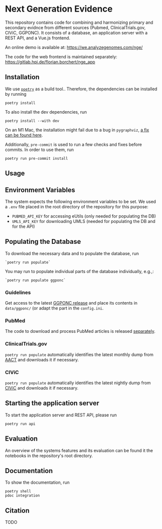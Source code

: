 # Next Generation Evidence

This repository contains code for combining and harmonizing primary and secondary evidnce from different sources (Pubmed, ClinicalTrials.gov, CIViC, GGPONC).
It consists of a database, an application server with a REST API, and a Vue.js frontend.

An online demo is available at: https://we.analyzegenomes.com/nge/

The code for the web frontend is maintained separately: https://gitlab.hpi.de/florian.borchert/nge_app

## Installation

We use [`poetry`](https://python-poetry.org/) as a build tool..
Therefore, the dependencies can be installed by running

    poetry install

To also install the dev dependencies, run

    poetry install --with dev

On an M1 Mac, the installation might fail due to a bug in `pygraphviz`,
[a fix can be found here](https://github.com/pygraphviz/pygraphviz/issues/398#issuecomment-1450367670).

Additionally, `pre-commit` is used to run a few checks and fixes before commits.
In order to use them, run

    poetry run pre-commit install

## Usage

## Environment Variables

The system expects the following environment variables to be set. We used a `.env` file placed in the root directory of the repository for this purpose:

* `PUBMED_API_KEY` for accessing eUtils (only needed for populating the DB)
* `UMLS_API_KEY` for downloading UMLS (needed for populating the DB and for the API)

## Populating the Database

To download the necessary data and to populate the database, run

    `poetry run populate`
    
You may run to populate individual parts of the database individually, e.g.,:

    `poetry run populate ggponc`

### Guidelines

Get access to the latest [GGPONC release](https://www.leitlinienprogramm-onkologie.de/projekte/ggponc-english) and place its contents in `data/ggponc/` (or adapt the part in the `config.ini`.

### PubMed

The code to download and process PubMed articles is released [separately](https://gitlab.hpi.de/florian.borchert/nge_pubmed).

### ClinicalTrials.gov

`poetry run populate` automatically identifies the latest monthly dump from [AACT](https://aact.ctti-clinicaltrials.org/download) and downloads it if necessary.

### CIViC

`poetry run populate` automatically identifies the latest nightly dump from [CIViC](https://civicdb.org/) and downloads it if necessary.

## Starting the application server

To start the application server and REST API, please run

    poetry run api

## Evaluation

An overview of the systems features and its evaluation can be found it the notebooks in the repository's root directory.

## Documentation

To show the documentation, run

    poetry shell
    pdoc integration
    
## Citation

TODO